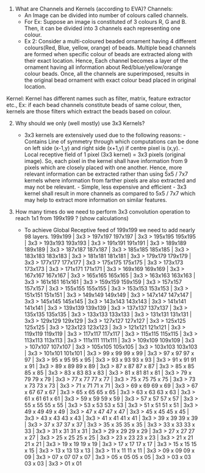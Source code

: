 1) What are Channels and Kernels (according to EVA)? 
Channels:
     * An Image can be divided into number of colours called channels.
     * For Ex: Suppose an image is constituted of 3 colours R, G and B.
       Then, it can be divided into 3 channels each representing one colour.
     * Ex 2: Consider a multi-coloured beaded ornament having 4 different colours(Red, Blue, yellow, orange) of beads.
       Multiple bead channels are formed when specific colour of beads are extracted along with their exact location.
       Hence, Each channel becomes a layer of the ornament having all information about Red/blue/yellow/orange colour beads.
       Once, all the channels are superimposed, results in the original bead ornament with exact colour bead placed in original location.
       
Kernel:
    Kernel has different names such as filter, matrix, feature extractor etc.,
    Ex: if each bead channels constitute beads of same colour, then, kernels are those filters which extract the beads based on colour.
    
 2) Why should we only (well mostly) use 3x3 Kernels?
      * 3x3 kernels are extensively used due to the following reasons:
            - Contains Line of symmetry through which computations can be done on left side (x-1,y) and right side (x+1,y) if centre pixel               is (x,y).
            - Local receptive field of 1 pixel (3x3 kernel) = 3x3 pixels (original image). 
              So, each pixel in the kernel shall have information from 9 pixels which are closely placed with one another.
              Hence, more relevant information can be extracted rather than using 5x5 / 7x7 kernels where information from farther pixels                 are also extracted and may not be relevant.
            - Simple, less expensive and efficient 
            - 3x3 kernel shall result in more channels as compared to 5x5 / 7x7 which may help to extract more information on similar                     features.
            
  3) How many times do we need to perform 3x3 convolution operation to reach 1x1 from 199x199 ? (show calculations)
       * To achieve Global Receptive feed of 199x199 we need to add nearly 98 layers.
         199x199 | 3x3 > 197x197
         197x197 | 3x3 > 195x195
         195x195 | 3x3 > 193x193
         193x193 | 3x3 > 191x191
         191x191 | 3x3 > 189x189
         189x189 | 3x3 > 187x187
         187x187 | 3x3 > 185x185
         185x185 | 3x3 > 183x183
         183x183 | 3x3 > 181x181
         181x181 | 3x3 > 179x179
         179x179 | 3x3 > 177x177
         177x177 | 3x3 > 175x175
         175x175 | 3x3 > 173x173
         173x173 | 3x3 > 171x171
         171x171 | 3x3 > 169x169
         169x169 | 3x3 > 167x167
         167x167 | 3x3 > 165x165
         165x165 | 3x3 > 163x163
         163x163 | 3x3 > 161x161
         161x161 | 3x3 > 159x159
         159x159 | 3x3 > 157x157
         157x157 | 3x3 > 155x155
         155x155 | 3x3 > 153x153
         153x153 | 3x3 > 151x151
         151x151 | 3x3 > 149x149
         149x149 | 3x3 > 147x147
         147x147 | 3x3 > 145x145
         145x145 | 3x3 > 143x143
         143x143 | 3x3 > 141x141
         141x141 | 3x3 > 139x139
         139x139 | 3x3 > 137x137
         137x137 | 3x3 > 135x135
         135x135 | 3x3 > 133x133
         133x133 | 3x3 > 131x131
         131x131 | 3x3 > 129x129
         129x129 | 3x3 > 127x127
         127x127 | 3x3 > 125x125
         125x125 | 3x3 > 123x123
         123x123 | 3x3 > 121x121
         121x121 | 3x3 > 119x119
         119x119 | 3x3 > 117x117
         117x117 | 3x3 > 115x115
         115x115 | 3x3 > 113x113
         113x113 | 3x3 > 111x111
         111x111 | 3x3 > 109x109
         109x109 | 3x3 > 107x107
         107x107 | 3x3 > 105x105
         105x105 | 3x3 > 103x103
         103x103 | 3x3 > 101x101
         101x101 | 3x3 > 99 x 99
         99 x 99 | 3x3 > 97 x 97
         97 x 97 | 3x3 > 95 x 95
         95 x 95 | 3x3 > 93 x 93
         93 x 93 | 3x3 > 91 x 91
         91 x 91 | 3x3 > 89 x 89
         89 x 89 | 3x3 > 87 x 87
         87 x 87 | 3x3 > 85 x 85
         85 x 85 | 3x3 > 83 x 83
         83 x 83 | 3x3 > 81 x 81
         81 x 81 | 3x3 > 79 x 79
         79 x 79 | 3x3 > 77 x 77
         77 x 77 | 3x3 > 75 x 75
         75 x 75 | 3x3 > 73 x 73
         73 x 73 | 3x3 > 71 x 71
         71 x 71 | 3x3 > 69 x 69
         69 x 69 | 3x3 > 67 x 67
         67 x 67 | 3x3 > 65 x 65
         65 x 65 | 3x3 > 63 x 63
         63 x 63 | 3x3 > 61 x 61
         61 x 61 | 3x3 > 59 x 59
         59 x 59 | 3x3 > 57 x 57
         57 x 57 | 3x3 > 55 x 55
         55 x 55 | 3x3 > 53 x 53
         53 x 53 | 3x3 > 51 x 51
         51 x 51 | 3x3 > 49 x 49
         49 x 49 | 3x3 > 47 x 47
         47 x 47 | 3x3 > 45 x 45
         45 x 45 | 3x3 > 43 x 43
         43 x 43 | 3x3 > 41 x 41
         41 x 41 | 3x3 > 39 x 39
         39 x 39 | 3x3 > 37 x 37
         37 x 37 | 3x3 > 35 x 35
         35 x 35 | 3x3 > 33 x 33
         33 x 33 | 3x3 > 31 x 31
         31 x 31 | 3x3 > 29 x 29
         29 x 29 | 3x3 > 27 x 27
         27 x 27 | 3x3 > 25 x 25
         25 x 25 | 3x3 > 23 x 23
         23 x 23 | 3x3 > 21 x 21
         21 x 21 | 3x3 > 19 x 19
         19 x 19 | 3x3 > 17 x 17
         17 x 17 | 3x3 > 15 x 15
         15 x 15 | 3x3 > 13 x 13
         13 x 13 | 3x3 > 11 x 11
         11 x 11 | 3x3 > 09 x 09
         09 x 09 | 3x3 > 07 x 07
         07 x 07 | 3x3 > 05 x 05
         05 x 05 | 3x3 > 03 x 03
         03 x 03 | 3x3 > 01 x 01         
         
         
         
      
       
